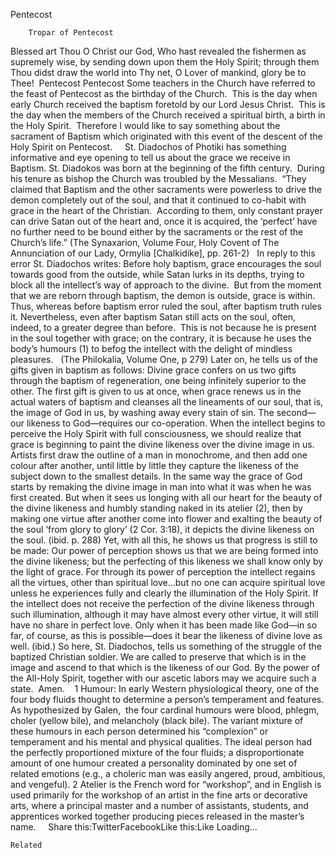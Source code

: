 Pentecost

		Tropar of Pentecost
Blessed art Thou O Christ our God, Who hast revealed the fishermen as supremely wise, by sending down upon them the Holy Spirit; through them Thou didst draw the world into Thy net, O Lover of mankind, glory be to Thee! 
Pentecost
Pentecost
Some teachers in the Church have referred to the feast of Pentecost as the birthday of the Church.  This is the day when early Church received the baptism foretold by our Lord Jesus Christ.  This is the day when the members of the Church received a spiritual birth, a birth in the Holy Spirit.  Therefore I would like to say something about the sacrament of Baptism which originated with this event of the descent of the Holy Spirit on Pentecost.
 
 
St. Diadochos of Photiki has something informative and eye opening to tell us about the grace we receive in Baptism. St. Diadokos was born at the beginning of the fifth century.  During his tenure as bishop the Church was troubled by the Messalians.  “They claimed that Baptism and the other sacraments were powerless to drive the demon completely out of the soul, and that it continued to co-habit with grace in the heart of the Christian.  According to them, only constant prayer can drive Satan out of the heart and, once it is acquired, the ‘perfect’ have no further need to be bound either by the sacraments or the rest of the Church’s life.” (The Synaxarion, Volume Four, Holy Covent of The Annunciation of our Lady, Ormylia [Chalkidike], pp. 261-2) 
 In reply to this error St. Diadochos writes:
Before holy baptism, grace encourages the soul towards good from the outside, while Satan lurks in its depths, trying to block all the intellect’s way of approach to the divine.  But from the moment that we are reborn through baptism, the demon is outside, grace is within.  Thus, whereas before baptism error ruled the soul, after baptism truth rules it. Nevertheless, even after baptism Satan still acts on the soul, often, indeed, to a greater degree than before.  This is not because he is present in the soul together with grace; on the contrary, it is because he uses the body’s humours (1) to befog the intellect with the delight of mindless pleasures.   (The Philokalia, Volume One, p 279)
Later on, he tells us of the gifts given in baptism as follows:
Divine grace confers on us two gifts through the baptism of regeneration, one being infinitely superior to the other. The first gift is given to us at once, when grace renews us in the actual waters of baptism and cleanses all the lineaments of our soul, that is, the image of God in us, by washing away every stain of sin. The second—our likeness to God—requires our co-operation. When the intellect begins to perceive the Holy Spirit with full consciousness, we should realize that grace is beginning to paint the divine likeness over the divine image in us. Artists first draw the outline of a man in monochrome, and then add one colour after another, until little by little they capture the likeness of the subject down to the smallest details. In the same way the grace of God starts by remaking the divine image in man into what it was when he was first created. But when it sees us longing with all our heart for the beauty of the divine likeness and humbly standing naked in its atelier (2), then by making one virtue after another come into flower and exalting the beauty of the soul ‘from glory to glory’ (2 Cor. 3:18), it depicts the divine likeness on the soul. (ibid. p. 288)
Yet, with all this, he shows us that progress is still to be made:
Our power of perception shows us that we are being formed into the divine likeness; but the perfecting of this likeness we shall know only by the light of grace. For through its power of perception the intellect regains all the virtues, other than spiritual love…but no one can acquire spiritual love unless he experiences fully and clearly the illumination of the Holy Spirit. If the intellect does not receive the perfection of the divine likeness through such illumination, although it may have almost every other virtue, it will still have no share in perfect love. Only when it has been made like God—in so far, of course, as this is possible—does it bear the likeness of divine love as well. (ibid.)
So here, St. Diadochos, tells us something of the struggle of the baptized Christian soldier. We are called to preserve that which is in the image and ascend to that which is the likeness of our God. By the power of the All-Holy Spirit, together with our ascetic labors may we acquire such a state.  Amen.   
1 Humour: In early Western physiological theory, one of the four body fluids thought to determine a person’s temperament and features. As hypothesized by Galen,  the four cardinal humours were blood, phlegm, choler (yellow bile), and melancholy (black bile). The variant mixture of these humours in each person determined his “complexion” or temperament and his mental and physical qualities. The ideal person had the perfectly proportioned mixture of the four fluids; a disproportionate amount of one humour created a personality dominated by one set of related emotions (e.g., a choleric man was easily angered, proud, ambitious, and vengeful).
2 Atelier is the French word for “workshop”, and in English is used primarily for the workshop of an artist in the fine arts or decorative arts, where a principal master and a number of assistants, students, and apprentices worked together producing pieces released in the master’s name.
 
 
Share this:TwitterFacebookLike this:Like Loading...

	Related
			